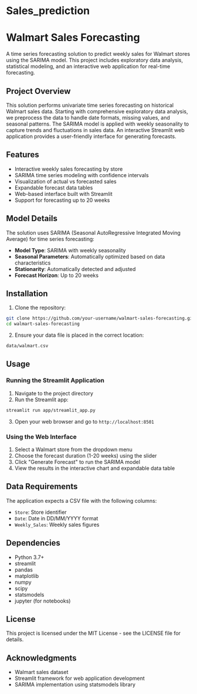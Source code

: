 # Sales_prediction
# Walmart Sales Forecasting

A time series forecasting solution to predict weekly sales for Walmart stores using the SARIMA model. This project includes exploratory data analysis, statistical modeling, and an interactive web application for real-time forecasting.

## Project Overview

This solution performs univariate time series forecasting on historical Walmart sales data. Starting with comprehensive exploratory data analysis, we preprocess the data to handle date formats, missing values, and seasonal patterns. The SARIMA model is applied with weekly seasonality to capture trends and fluctuations in sales data. An interactive Streamlit web application provides a user-friendly interface for generating forecasts.

## Features

- Interactive weekly sales forecasting by store
- SARIMA time series modeling with confidence intervals
- Visualization of actual vs forecasted sales
- Expandable forecast data tables
- Web-based interface built with Streamlit
- Support for forecasting up to 20 weeks

## Model Details

The solution uses SARIMA (Seasonal AutoRegressive Integrated Moving Average) for time series forecasting:

- **Model Type**: SARIMA with weekly seasonality
- **Seasonal Parameters**: Automatically optimized based on data characteristics
- **Stationarity**: Automatically detected and adjusted
- **Forecast Horizon**: Up to 20 weeks

## Installation

1. Clone the repository:
```bash
git clone https://github.com/your-username/walmart-sales-forecasting.git
cd walmart-sales-forecasting
```
2. Ensure your data file is placed in the correct location:
```
data/walmart.csv
```

## Usage

### Running the Streamlit Application

1. Navigate to the project directory
2. Run the Streamlit app:
```bash
streamlit run app/streamlit_app.py
```

3. Open your web browser and go to `http://localhost:8501`

### Using the Web Interface

1. Select a Walmart store from the dropdown menu
2. Choose the forecast duration (1-20 weeks) using the slider
3. Click "Generate Forecast" to run the SARIMA model
4. View the results in the interactive chart and expandable data table


## Data Requirements

The application expects a CSV file with the following columns:
- `Store`: Store identifier
- `Date`: Date in DD/MM/YYYY format
- `Weekly_Sales`: Weekly sales figures

## Dependencies

- Python 3.7+
- streamlit
- pandas
- matplotlib
- numpy
- scipy
- statsmodels
- jupyter (for notebooks)

## License

This project is licensed under the MIT License - see the LICENSE file for details.

## Acknowledgments

- Walmart sales dataset
- Streamlit framework for web application development
- SARIMA implementation using statsmodels library